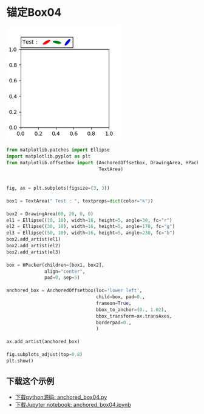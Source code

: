 # 锚定Box04

![锚定Box04示例](/static/images/gallery/sphx_glr_anchored_box04_001.png)

```python
from matplotlib.patches import Ellipse
import matplotlib.pyplot as plt
from matplotlib.offsetbox import (AnchoredOffsetbox, DrawingArea, HPacker,
                                  TextArea)


fig, ax = plt.subplots(figsize=(3, 3))

box1 = TextArea(" Test : ", textprops=dict(color="k"))

box2 = DrawingArea(60, 20, 0, 0)
el1 = Ellipse((10, 10), width=16, height=5, angle=30, fc="r")
el2 = Ellipse((30, 10), width=16, height=5, angle=170, fc="g")
el3 = Ellipse((50, 10), width=16, height=5, angle=230, fc="b")
box2.add_artist(el1)
box2.add_artist(el2)
box2.add_artist(el3)

box = HPacker(children=[box1, box2],
              align="center",
              pad=0, sep=5)

anchored_box = AnchoredOffsetbox(loc='lower left',
                                 child=box, pad=0.,
                                 frameon=True,
                                 bbox_to_anchor=(0., 1.02),
                                 bbox_transform=ax.transAxes,
                                 borderpad=0.,
                                 )

ax.add_artist(anchored_box)

fig.subplots_adjust(top=0.8)
plt.show()
```

## 下载这个示例
            
- [下载python源码: anchored_box04.py](https://matplotlib.org/_downloads/anchored_box04.py)
- [下载Jupyter notebook: anchored_box04.ipynb](https://matplotlib.org/_downloads/anchored_box04.ipynb)